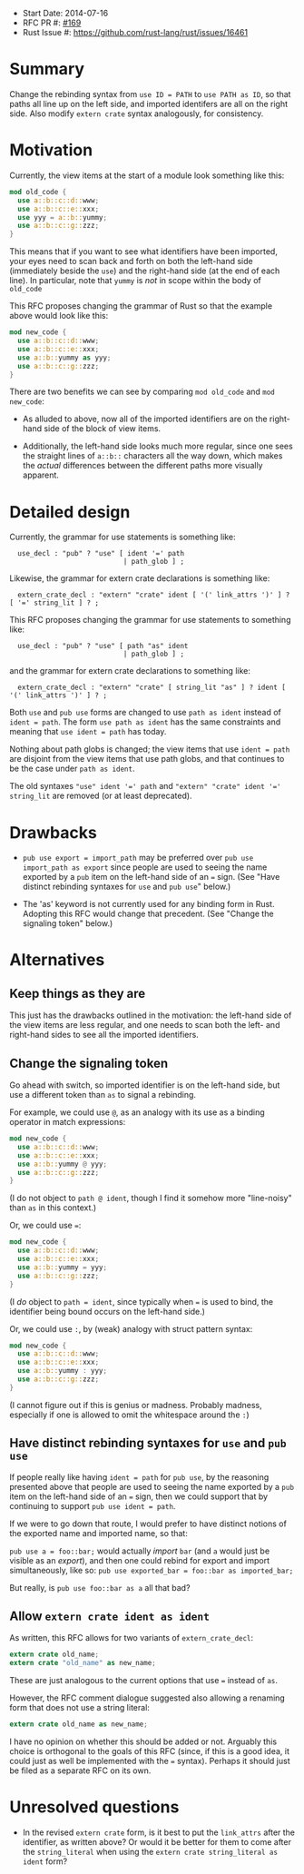 - Start Date: 2014-07-16
- RFC PR #: [#169](https://github.com/rust-lang/rfcs/pull/169)
- Rust Issue #: https://github.com/rust-lang/rust/issues/16461

# Summary

Change the rebinding syntax from `use ID = PATH` to `use PATH as ID`,
so that paths all line up on the left side, and imported identifers
are all on the right side.  Also modify `extern crate` syntax
analogously, for consistency.

# Motivation

Currently, the view items at the start of a module look something like
this:

```rust
mod old_code {
  use a::b::c::d::www;
  use a::b::c::e::xxx;
  use yyy = a::b::yummy;
  use a::b::c::g::zzz;
}
```

This means that if you want to see what identifiers have been
imported, your eyes need to scan back and forth on both the left-hand
side (immediately beside the `use`) and the right-hand side (at the
end of each line).  In particular, note that `yummy` is *not* in scope
within the body of `old_code`

This RFC proposes changing the grammar of Rust so that the example
above would look like this:

```rust
mod new_code {
  use a::b::c::d::www;
  use a::b::c::e::xxx;
  use a::b::yummy as yyy;
  use a::b::c::g::zzz;
}
```

There are two benefits we can see by comparing `mod old_code` and `mod
new_code`:

 * As alluded to above, now all of the imported identifiers are on
   the right-hand side of the block of view items.

 * Additionally, the left-hand side looks much more regular, since one
   sees the straight lines of `a::b::` characters all the way down,
   which makes the *actual* differences between the different paths
   more visually apparent.

# Detailed design

Currently, the grammar for use statements is something like:

```
  use_decl : "pub" ? "use" [ ident '=' path
                            | path_glob ] ;
```

Likewise, the grammar for extern crate declarations is something like:

```
  extern_crate_decl : "extern" "crate" ident [ '(' link_attrs ')' ] ? [ '=' string_lit ] ? ;
```

This RFC proposes changing the grammar for use statements to something like:

```
  use_decl : "pub" ? "use" [ path "as" ident
                            | path_glob ] ;
```

and the grammar for extern crate declarations to something like:

```
  extern_crate_decl : "extern" "crate" [ string_lit "as" ] ? ident [ '(' link_attrs ')' ] ? ;
```

Both `use` and `pub use` forms are changed to use `path as ident`
instead of `ident = path`.  The form `use path as ident` has the same
constraints and meaning that `use ident = path` has today.

Nothing about path globs is changed; the view items that use
`ident = path` are disjoint from the view items that use path globs,
and that continues to be the case under `path as ident`.

The old syntaxes
  `"use" ident '=' path`
and
  `"extern" "crate" ident '=' string_lit`
are removed (or at least deprecated).

# Drawbacks

* `pub use export = import_path` may be preferred over `pub use
  import_path as export` since people are used to seeing the name
  exported by a `pub` item on the left-hand side of an `=` sign.
  (See "Have distinct rebinding syntaxes for `use` and `pub use`"
  below.)

* The 'as' keyword is not currently used for any binding form in Rust.
  Adopting this RFC would change that precedent.
  (See "Change the signaling token" below.)

# Alternatives

## Keep things as they are

This just has the drawbacks outlined in the motivation: the left-hand
side of the view items are less regular, and one needs to scan both
the left- and right-hand sides to see all the imported identifiers.

## Change the signaling token

Go ahead with switch, so imported identifier is on the left-hand side,
but use a different token than `as` to signal a rebinding.

For example, we could use `@`, as an analogy with its use as a binding
operator in match expressions:

```rust
mod new_code {
  use a::b::c::d::www;
  use a::b::c::e::xxx;
  use a::b::yummy @ yyy;
  use a::b::c::g::zzz;
}
```
(I do not object to `path @ ident`, though I find it somehow more
"line-noisy" than `as` in this context.)

Or, we could use `=`:

```rust
mod new_code {
  use a::b::c::d::www;
  use a::b::c::e::xxx;
  use a::b::yummy = yyy;
  use a::b::c::g::zzz;
}
```
(I *do* object to `path = ident`, since typically when `=` is used to
bind, the identifier being bound occurs on the left-hand side.)

Or, we could use `:`, by (weak) analogy with struct pattern syntax:
```rust
mod new_code {
  use a::b::c::d::www;
  use a::b::c::e::xxx;
  use a::b::yummy : yyy;
  use a::b::c::g::zzz;
}
```
(I cannot figure out if this is genius or madness.  Probably madness,
especially if one is allowed to omit the whitespace around the `:`)

## Have distinct rebinding syntaxes for `use` and `pub use`

If people really like having `ident = path` for `pub use`, by the
reasoning presented above that people are used to seeing the name
exported by a `pub` item on the left-hand side of an `=` sign, then we
could support that by continuing to support `pub use ident = path`.

If we were to go down that route, I would prefer to have distinct
notions of the exported name and imported name, so that:

`pub use a = foo::bar;` would actually *import* `bar` (and `a` would
just be visible as an *export*), and then one could rebind for export
and import simultaneously, like so:
`pub use exported_bar = foo::bar as imported_bar;`

But really, is `pub use foo::bar as a` all that bad?

## Allow `extern crate ident as ident`

As written, this RFC allows for two variants of `extern_crate_decl`:

```rust
extern crate old_name;
extern crate "old_name" as new_name;
```

These are just analogous to the current options that use `=` instead of `as`.

However, the RFC comment dialogue suggested also allowing a renaming
form that does not use a string literal:

```rust
extern crate old_name as new_name;
```

I have no opinion on whether this should be added or not.  Arguably
this choice is orthogonal to the goals of this RFC (since, if this is a
good idea, it could just as well be implemented with the `=` syntax).
Perhaps it should just be filed as a separate RFC on its own.

# Unresolved questions

* In the revised `extern crate` form, is it best to put the
  `link_attrs` after the identifier, as written above?  Or would it be
  better for them to come after the `string_literal` when using the
  `extern crate string_literal as ident` form?
